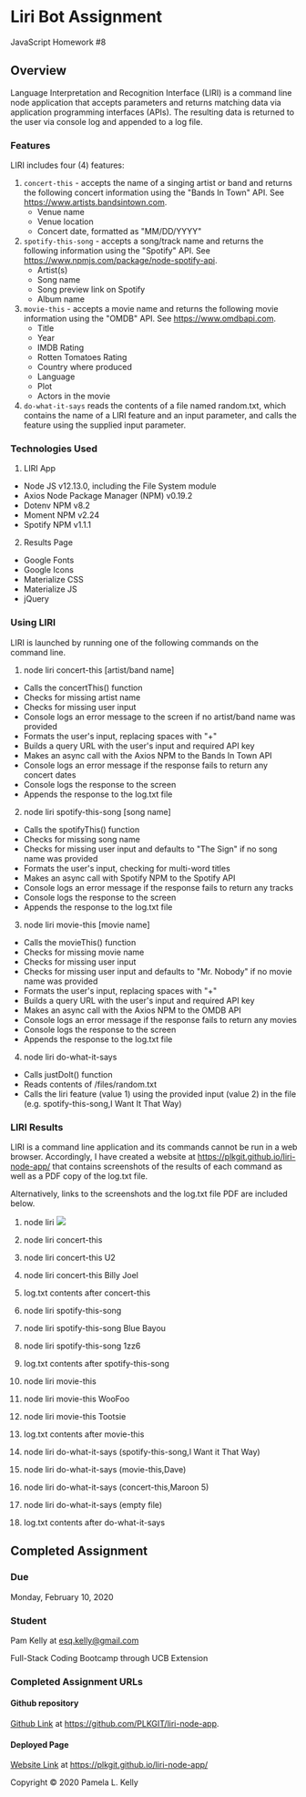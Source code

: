 # Liri Bot Assignment
JavaScript Homework #8

## Overview
Language Interpretation and Recognition Interface (LIRI) is a command line node application that accepts parameters and returns matching data via application programming interfaces (APIs).  The resulting data is returned to the user via console log and appended to a log file.

### Features
LIRI includes four (4) features:

   1. `concert-this` - accepts the name of a singing artist or band and returns the following concert information using the "Bands In Town" API.  See https://www.artists.bandsintown.com.
      * Venue name
      * Venue location
      * Concert date, formatted as "MM/DD/YYYY"
   2. `spotify-this-song` - accepts a song/track name and returns the following information using the "Spotify" API. See https://www.npmjs.com/package/node-spotify-api.
      * Artist(s)
      * Song name
      * Song preview link on Spotify
      * Album name
   3. `movie-this` - accepts a movie name and returns the following movie information using the "OMDB" API.  See https://www.omdbapi.com.
      * Title
      * Year
      * IMDB Rating
      * Rotten Tomatoes Rating
      * Country where produced
      * Language
      * Plot
      * Actors in the movie
   4. `do-what-it-says` reads the contents of a file named random.txt, which contains the name of a LIRI feature and an input parameter, and calls the feature using the supplied input parameter.

### Technologies Used

1. LIRI App
  * Node JS v12.13.0, including the File System module
  * Axios Node Package Manager (NPM) v0.19.2
  * Dotenv NPM v8.2
  * Moment NPM v2.24
  * Spotify NPM v1.1.1
2. Results Page
  * Google Fonts
  * Google Icons
  * Materialize CSS
  * Materialize JS
  * jQuery

### Using LIRI

LIRI is launched by running one of the following commands on the command line.

1. node liri concert-this [artist/band name]
  * Calls the concertThis() function
  * Checks for missing artist name
  * Checks for missing user input
  * Console logs an error message to the screen if no artist/band name was provided
  * Formats the user's input, replacing spaces with "+"
  * Builds a query URL with the user's input and required API key
  * Makes an async call with the Axios NPM to the Bands In Town API
  * Console logs an error message if the response fails to return any concert dates
  * Console logs the response to the screen
  * Appends the response to the log.txt file 
2. node liri spotify-this-song [song name]
  * Calls the spotifyThis() function
  * Checks for missing song name
  * Checks for missing user input and defaults to "The Sign" if no song name was provided
  * Formats the user's input, checking for multi-word titles
  * Makes an async call with Spotify NPM to the Spotify API
  * Console logs an error message if the response fails to return any tracks
  * Console logs the response to the screen
  * Appends the response to the log.txt file
3. node liri movie-this [movie name]
  * Calls the movieThis() function
  * Checks for missing movie name
  * Checks for missing user input
  * Checks for missing user input and defaults to "Mr. Nobody" if no movie name was provided
  * Formats the user's input, replacing spaces with "+"
  * Builds a query URL with the user's input and required API key
  * Makes an async call with the Axios NPM to the OMDB API
  * Console logs an error message if the response fails to return any movies
  * Console logs the response to the screen
  * Appends the response to the log.txt file 
4. node liri do-what-it-says
  * Calls justDoIt() function
  * Reads contents of /files/random.txt
  * Calls the liri feature (value 1) using the provided input (value 2) in the file (e.g. spotify-this-song,I Want It That Way)

### LIRI Results

LIRI is a command line application and its commands cannot be run in a web browser.  Accordingly, I have created a website at https://plkgit.github.io/liri-node-app/ that contains screenshots of the results of each command as well as a PDF copy of the log.txt file.  

Alternatively, links to the screenshots and the log.txt file PDF are included below.

1. node liri
![](https://github.com/PLKGIT/liri-node-app/blob/master/images/01_liri_no_parameters.png)

2. node liri concert-this
3. node liri concert-this U2
4. node liri concert-this Billy Joel
5. log.txt contents after concert-this
6. node liri spotify-this-song
7. node liri spotify-this-song Blue Bayou
8. node liri spotify-this-song 1zz6
9. log.txt contents after spotify-this-song
10. node liri movie-this
11. node liri movie-this WooFoo
12. node liri movie-this Tootsie
13. log.txt contents after movie-this
14. node liri do-what-it-says (spotify-this-song,I Want it That Way)
15. node liri do-what-it-says (movie-this,Dave)
16. node liri do-what-it-says (concert-this,Maroon 5)
17. node liri do-what-it-says (empty file)
18. log.txt contents after do-what-it-says

## Completed Assignment

### Due
Monday, February 10, 2020

### Student
Pam Kelly at [esq.kelly@gmail.com](mailto:esq.kelly@gmail.com)

Full-Stack Coding Bootcamp through UCB Extension

### Completed Assignment URLs
#### Github repository
[Github Link](https://github.com/PLKGIT/liri-node-app/) at https://github.com/PLKGIT/liri-node-app.
#### Deployed Page
[Website Link](https://plkgit.github.io/liri-node-app/) at https://plkgit.github.io/liri-node-app/


Copyright &copy; 2020 Pamela L. Kelly